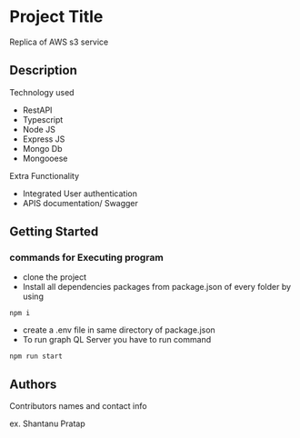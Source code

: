 # Project Title

Replica of AWS s3 service 

## Description

Technology used
* RestAPI
* Typescript
* Node JS
* Express JS
* Mongo Db
* Mongooese


Extra Functionality
* Integrated User authentication
* APIS documentation/ Swagger

## Getting Started


### commands for Executing program

* clone the project
* Install all dependencies packages from package.json of every folder by using
```
npm i
```
* create a .env file in same directory of package.json
* To run graph QL Server you have to run command
```
npm run start
```

## Authors

Contributors names and contact info

ex. Shantanu Pratap  



